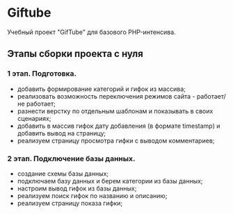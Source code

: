# Giftube

Учебный проект "GifTube" для базового PHP-интенсива.

## Этапы сборки проекта с нуля

### 1 этап. Подготовка.

- добавить формирование категорий и гифок из массива;
- реализовать возможность переключения режимов сайта - работает/не работает;
- разнести верстку по отдельным шаблонам и показывать в своих сценариях;
- добавить в массив гифок дату добавления (в формате timestamp) и добавить вывод на страницу;
- реализуем страницу просмотра гифки с выводом комментариев;

### 2 этап. Подключение базы данных.

- создание схемы базы данных;
- подключаем базу данных и берем категории из базы данных;
- настроим вывод гифок из базы данных;
- реализуем поиск гифок по названию и описанию;
- реализуем страницу показа гифки;
